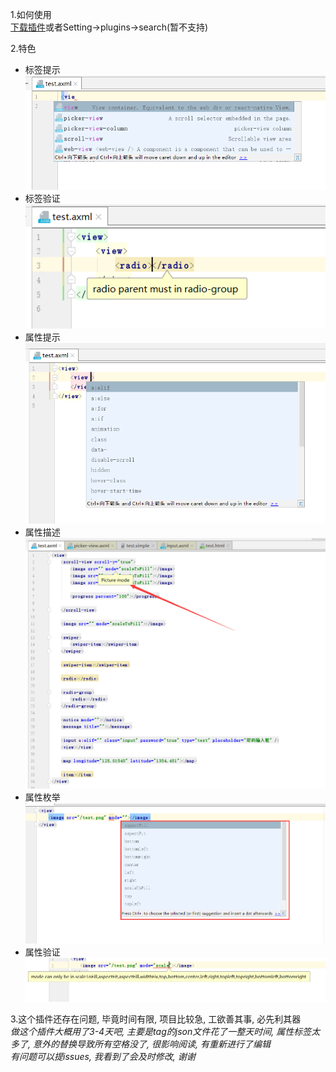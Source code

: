 1.如何使用  
[下载插件](https://plugins.jetbrains.com/plugin/11332-axml-of-dingtalk)或者Setting->plugins->search(暂不支持)

2.特色
- 标签提示
![标签提示](images/tags-tips.png)
- 标签验证
![标签验证](images/tags-verification.png )
- 属性提示
![属性提示](images/attribute-tip.png)
- 属性描述
![属性提示](images/attribute-description.png)
- 属性枚举
![属性枚举](images/attribute-enum.png)
- 属性验证
![属性验证](images/attribute-verification.png)

3.这个插件还存在问题, 毕竟时间有限, 项目比较急, 工欲善其事, 必先利其器  
*做这个插件大概用了3-4天吧, 主要是tag的json文件花了一整天时间, 属性标签太多了, 意外的替换导致所有空格没了, 很影响阅读, 有重新进行了编辑*  
*有问题可以提issues, 我看到了会及时修改, 谢谢*